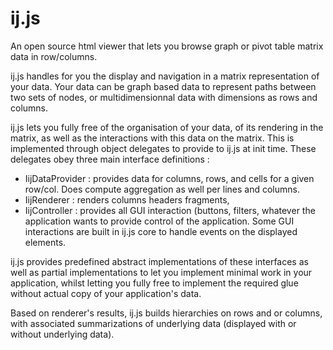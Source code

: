 # ij.js
An open source html viewer that lets you browse graph or pivot table matrix data in row/columns.

ij.js handles for you the display and navigation in a matrix representation of your data. Your data can be graph based data to represent paths between two sets of nodes, or multidimensionnal data with dimensions as rows and columns.

ij.js lets you fully free of the organisation of your data, of its rendering in the matrix, as well as the interactions with this data on the matrix. This is implemented through object delegates to provide to ij.js at init time. These delegates obey three main interface definitions : 
* IijDataProvider : provides data for columns, rows, and cells for a given row/col. Does compute aggregation as well per lines and columns.
* IijRenderer : renders columns headers fragments, 
* IijController : provides all GUI interaction (buttons, filters, whatever the application wants to provide  control of the application. Some GUI interactions are built in ij.js core to handle events on the displayed elements.

ij.js provides predefined abstract implementations of these interfaces as well as partial implementations to let you implement minimal work in your application, whilst letting you fully free to implement the required glue without actual copy of your application's data.

Based on renderer's results, ij.js builds hierarchies on rows and or columns, with associated summarizations of underlying data (displayed with or without underlying data). 

